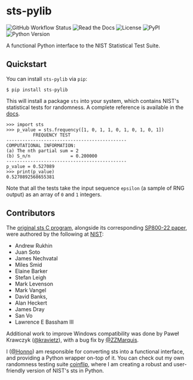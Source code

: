 # sts-pylib

![GitHub Workflow Status](https://img.shields.io/github/workflow/status/Honno/sts-pylib/Test%20package)
![Read the Docs](https://img.shields.io/readthedocs/sts-pylib)
![License](https://img.shields.io/badge/license-public%20domain-informational)
![PyPI](https://img.shields.io/pypi/v/sts-pylib)
![Python Version](https://img.shields.io/badge/python-3.6%2B-informational)

A functional Python interface to the NIST Statistical Test Suite.

## Quickstart

You can install `sts-pylib` via `pip`:

```console
$ pip install sts-pylib
```

This will install a package `sts` into your system,
which contains NIST's statistical tests for randomness.
A complete reference is available in the [docs](https://sts-pylib.readthedocs.io/en/latest/).

```pycon
>>> import sts
>>> p_value = sts.frequency([1, 0, 1, 1, 0, 1, 0, 1, 0, 1])
	      FREQUENCY TEST
---------------------------------------------
COMPUTATIONAL INFORMATION:
(a) The nth partial sum = 2
(b) S_n/n               = 0.200000
---------------------------------------------
p_value = 0.527089
>>> print(p_value)
0.5270892568655381
```

Note that all the tests take the input sequence `epsilon`
(a sample of RNG output)
as an array of `0` and `1` integers.

## Contributors

The [original sts C program](https://csrc.nist.gov/Projects/Random-Bit-Generation/Documentation-and-Software),
alongside its corresponding [SP800-22 paper](https://csrc.nist.gov/publications/detail/sp/800-22/rev-1a/final),
were authored by the following at [NIST](https://www.nist.gov/):

* Andrew Rukhin
* Juan Soto
* James Nechvatal
* Miles Smid
* Elaine Barker
* Stefan Leigh
* Mark Levenson
* Mark Vangel
* David Banks,
* Alan Heckert
* James Dray
* San Vo
* Lawrence E Bassham III

Additional work to improve Windows compatibility was done by
Paweł Krawczyk ([@kravietz](https://github.com/kravietz)),
with a bug fix by [@ZZMarquis](https://github.com/ZZMarquis).

I ([@Honno](https://github.com/Honno)) am responsible for
converting sts into a functional interface,
and providing a Python wrapper on-top of it.
You can check out my own randomness testing suite [coinflip](https://github.com/Honno/coinflip/),
where I am creating a robust and user-friendly
version of NIST's sts in Python.
